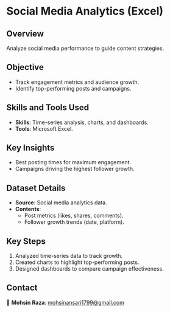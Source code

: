 # **Social Media Analytics (Excel)**  

## **Overview**  
Analyze social media performance to guide content strategies.  

## **Objective**  
- Track engagement metrics and audience growth.  
- Identify top-performing posts and campaigns.  

## **Skills and Tools Used**  
- **Skills**: Time-series analysis, charts, and dashboards.  
- **Tools**: Microsoft Excel.  

## **Key Insights**  
- Best posting times for maximum engagement.  
- Campaigns driving the highest follower growth.  

## **Dataset Details**  
- **Source**: Social media analytics data.  
- **Contents**:  
  - Post metrics (likes, shares, comments).  
  - Follower growth trends (date, platform).  

## **Key Steps**  
1. Analyzed time-series data to track growth.  
2. Created charts to highlight top-performing posts.  
3. Designed dashboards to compare campaign effectiveness.  

  

## **Contact**  
📧 **Mohsin Raza**: mohsinansari1799@gmail.com  
